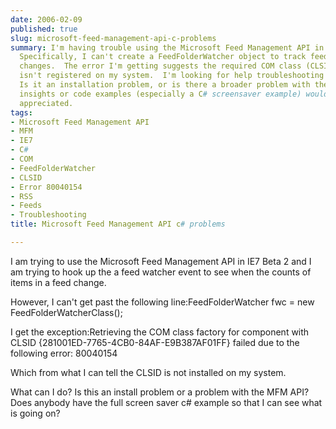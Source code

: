 ```yaml
---
date: 2006-02-09
published: true
slug: microsoft-feed-management-api-c-problems
summary: I'm having trouble using the Microsoft Feed Management API in IE7 Beta 2.
  Specifically, I can't create a FeedFolderWatcher object to track feed item count
  changes.  The error I'm getting suggests the required COM class (CLSID {281001ED-7765-4CB0-84AF-E9B387AF01FF})
  isn't registered on my system.  I'm looking for help troubleshooting this issue.
  Is it an installation problem, or is there a broader problem with the API itself?  Any
  insights or code examples (especially a C# screensaver example) would be greatly
  appreciated.
tags:
- Microsoft Feed Management API
- MFM
- IE7
- C#
- COM
- FeedFolderWatcher
- CLSID
- Error 80040154
- RSS
- Feeds
- Troubleshooting
title: Microsoft Feed Management API c# problems

---
```

I am trying to use the Microsoft Feed Management API in IE7 Beta 2 and I am trying to hook up the a feed watcher event to see when the counts of items in a feed change.<p />However, I can't get past the following line:FeedFolderWatcher fwc = new FeedFolderWatcherClass();<p />I get the exception:Retrieving the COM class factory for component with CLSID {281001ED-7765-4CB0-84AF-E9B387AF01FF} failed due to the following error: 80040154<p />Which from what I can tell the CLSID is not installed on my system.<p />What can I do?  Is this an install problem or a problem with the MFM API?Does anybody have the full screen saver c# example so that I can see what is going on?<p />

